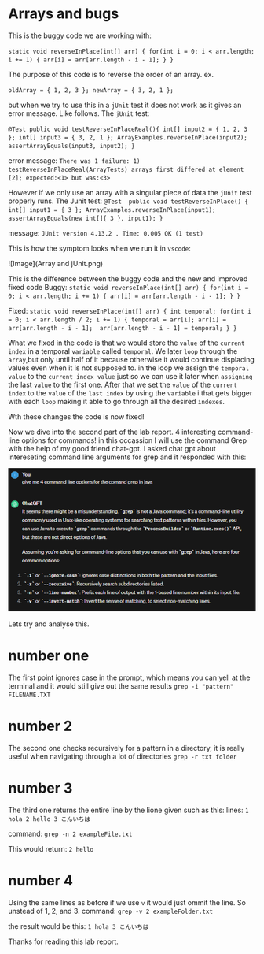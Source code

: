 Arrays and bugs
===============

This is the buggy code we are working with:

`static void reverseInPlace(int[] arr) {
    for(int i = 0; i < arr.length; i += 1) {
      arr[i] = arr[arr.length - i - 1];
    }
  }`

The purpose of this code is to reverse the order of an array.
ex.

`oldArray = { 1, 2, 3 };
 newArray = { 3, 2, 1 };`

but when we try to use this in a `jUnit` test it does not work as it gives an error message. Like follows.
The `jUnit` test:

`@Test
  public void testReverseInPlaceReal(){
    int[] input2 = { 1, 2, 3 };
    int[] input3 = { 3, 2, 1 };
    ArrayExamples.reverseInPlace(input2);
    assertArrayEquals(input3, input2);
  }`
  
error message:
`There was 1 failure: 1) testReverseInPlaceReal(ArrayTests)
arrays first differed at element [2]; expected:<1> but was:<3>`

However if we only use an array with a singular piece of data the `jUnit` test properly runs.
The Junit test:
`@Test 
	public void testReverseInPlace() {
    int[] input1 = { 3 };
    ArrayExamples.reverseInPlace(input1);
    assertArrayEquals(new int[]{ 3 }, input1);
	}`
 
message:
`JUnit version 4.13.2
.
Time: 0.005
OK (1 test)`

This is how the symptom looks when we run it in `vscode`:

![Image](Array and jUnit.png)


This is the difference between the buggy code and the new and improved fixed code
Buggy:
`static void reverseInPlace(int[] arr) {
    for(int i = 0; i < arr.length; i += 1) {
      arr[i] = arr[arr.length - i - 1];
    }
  }`

  Fixed:
  `static void reverseInPlace(int[] arr) {
    int temporal;
    for(int i = 0; i < arr.length / 2; i += 1) {
      temporal = arr[i];
      arr[i] = arr[arr.length - i - 1]; 
      arr[arr.length - i - 1] = temporal;
    }
  }`

What we fixed in the code is that we would store the `value` of the `current index` in a temporal `variable` called `temporal`.
We later `loop` through the `array`,but only until half of it because otherwise it would continue displacing values even when it is not supposed to.
in the loop we assign the `temporal` `value` to the `current index value` just so we can use it later when `assigning` the last `value` to the first one.
After that we set the `value` of the `current index` to the `value` of the `last index` by using the `variable` i that gets bigger with each `loop` making it able to go through all the desired `indexes`.

Wth these changes the code is now fixed!

Now we dive into the second part of the lab report. 4 interesting command-line options for commands! in this occassion I will use the command Grep with the help of my good friend chat-gpt. I asked chat gpt about intereseting command line arguments for grep and it responded with this:


![Image](image_2024-02-13_222229971.png)

Lets try and analyse this.

number one
==========

The first point ignores case in the prompt, which means you can yell at the terminal and it would still give out the same results
`grep -i "pattern" FILENAME.TXT`

number 2
========

The second one checks recursively for a pattern in a directory, it is really useful when navigating through a lot of directories
`grep -r txt folder`

number 3
========

The third one returns the entire line by the lione given such as this:
lines:
`1 hola
 2 hello
 3 こんいちは`

command:
`grep -n 2 exampleFile.txt`

This would return:
`2 hello`

number 4
========
Using the same lines as before if we use `v` it would just ommit the line. So unstead of 1, 2, and 3.
command:
`grep -v 2 exampleFolder.txt`

the result would be this:
`1 hola
 3 こんいちは`

 Thanks for reading this lab report.
 












